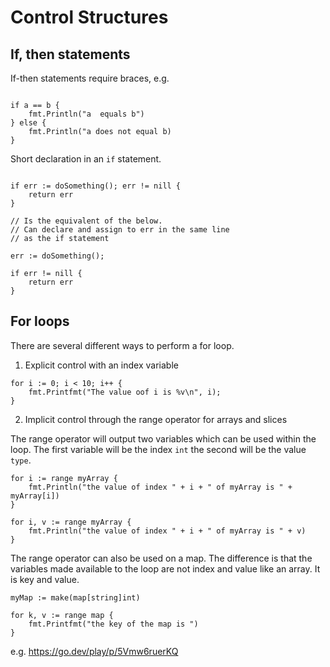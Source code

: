 # Control Structures

## If, then statements

If-then statements require braces, e.g.

```

if a == b {
    fmt.Println("a  equals b")
} else {
    fmt.Println("a does not equal b)
}

```

Short declaration in an `if` statement.

```

if err := doSomething(); err != nill {
    return err
}

// Is the equivalent of the below.
// Can declare and assign to err in the same line
// as the if statement

err := doSomething();

if err != nill {
    return err
}

```

## For loops

There are several different ways to perform a for loop.

1. Explicit control with an index variable

```
for i := 0; i < 10; i++ {
    fmt.Printfmt("The value oof i is %v\n", i);
}

```

2. Implicit control through the range operator for arrays and slices

The range operator will output two variables which can be used within the loop.
The first variable will be the index `int` the second will be the value `type`.

```
for i := range myArray {
    fmt.Println("the value of index " + i + " of myArray is " + myArray[i])
}

for i, v := range myArray {
    fmt.Println("the value of index " + i + " of myArray is " + v)
}
```

The range operator can also be used on a map. The difference is that the variables
made available to the loop are not index and value like an array. It is key and value.

```
myMap := make(map[string]int)

for k, v := range map {
    fmt.Printfmt("the key of the map is ")
}
```

e.g. https://go.dev/play/p/5Vmw6ruerKQ
